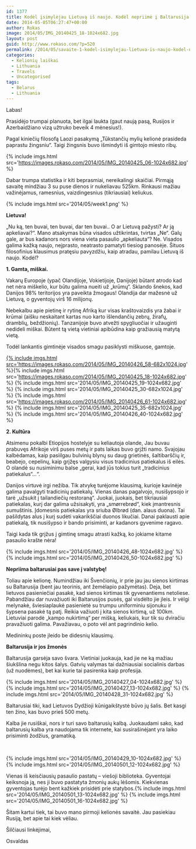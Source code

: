 ```yaml
---
id: 1377
title: Kodėl įsimylėjau Lietuvą iš naujo. Kodėl nepriimė į Baltarusija
date: 2014-05-05T06:27:47+00:00
author: Rokas
image: 2014/05/IMG_20140425_18-1024x682.jpg
layout: post
guid: http://www.rokaso.com/?p=520
permalink: /2014/05/savaite-1-kodel-isimylejau-lietuva-is-naujo-kodel-nepriime-i-baltarusija-3/
categories:
  - Kelionių laiškai
  - Lithuania
  - Travels
  - Uncategorised
tags:
  - Belarus
  - Lithuania
---
```


Labas!

Prasidėjo trumpai planuota, bet ilgai laukta (gaut naują pasą, Rusijos ir Azerbaidžiano vizą užtruko beveik 4 mėnesius!).

Pagal kiniečių filosofą Laozi pasakymą „Tūkstančių mylių kelionė prasideda paprastu žingsniu“. Taigi žingsnis buvo išmindyti iš gimtojo miesto ribų.

{% include imgs.html src='https://images.rokaso.com/2014/05/IMG_20140425_06-1024x682.jpg' %}

Dabar trumpa statistika ir kiti beprasmiai, nereikalingi skaičiai. Pirmąją savaitę mindžiau 3 su puse dienos ir nukeliavau 525km. Rinkausi mažiau važinėjamus, ramesnius, vaizdingesnius (tikriausiai) keliukus.

{% include imgs.html src='2014/05/week1.png' %}

**Lietuva!**

„Nu ką, ten buvai, ten buvai, dar ten buvai.. O ar Lietuvą pažysti? Ar ją apkeliavai?“. Mano atsakymas būna visados užtikrintas, tvirtas „Ne“. Galų gale, ar bus kadanors nors viena vieta pasaulio „apkeliauta“? Ne. Visados galima kažką naujo, neįprasto, neatrasto pamatyti tiesiog panosėje. Šituos filosofinius klausimus pratęsiu pavyzdžiu, kaip atradau, pamilau Lietuvą iš naujo. Kodėl?

**1. Gamta, miškai.**

Vakarų Europoje (ypač Olandijoje, Vokietijoje, Danijoje) būtant atrodo kad net nėra miškelio, kur būtu galima nueiti už „krūmų“. Sklando šnekos, kad Danijos 98% teritorijos yra paveikta žmogaus! Olandija dar mažesnė už Lietuvą, o gyventojų virš 16 milijonų.

Nebekalbu apie pietinę ir rytinę Afriką kur visas kraštovaizdis yra žabai ir krūmai (aišku neskaitant kartas nuo karto išlendančių zebrų, žirafų, dramblių, beždžionių). Tanzanijoje buvo atvežti spygliuočiai ir užauginti nedideli miškai. Būtent tą vietą vietiniai apibūdina kaip gražiausią matytą vietą.

Todėl lankantis gimtinėje visados smagu pasiklysti miškuose, gamtoje.

<a href="2014/05/IMG_20140425_18.jpg" rel="lightbox[520]">{% include imgs.html src='https://images.rokaso.com/2014/05/IMG_20140426_58-682x1024.jpg' %}{% include imgs.html src='https://images.rokaso.com/2014/05/IMG_20140425_18-1024x682.jpg' %}</a> {% include imgs.html src='2014/05/IMG_20140425_19-1024x682.jpg' %}
{% include imgs.html src='2014/05/IMG_20140425_30-682x1024.jpg' %}
{% include imgs.html src='https://images.rokaso.com/2014/05/IMG_20140426_61-1024x682.jpg' %} {% include imgs.html src='2014/05/IMG_20140425_35-682x1024.jpg' %}
{% include imgs.html src='2014/05/IMG_20140426_40-1024x682.jpg' %}

**2. Kultūra**

Atsimenu pokalbi Etiopijos hostelyje su keliautoja olande, Jau buvau prabuvęs Afrikoje virš puses metų ir pats laikas buvo grįžti namo. Svajojau kalbėdamas, kaip pasiilgau bulvinių blynų su daug grietinės, šaltibarščių ir, beabejo, cepelinų, kaip grįžęs valgysiu visus tradicinius patiekalus iš eilės. O olandė su nusiminimu balse „gerai, kad jūs tokius turit „tradicinius patiekalus“&#8230;“.

Danijos virtuvė irgi nežiba. Tik atvykę turėjome klausimą, kurioje kavinėje galima pavalgyti tradicinių patiekalų. Vienas danas pagalvojo, nusišypsojo ir tarė „užsukit į tailandiečių restoraną“. Juokai, juokais, bet tikriausiai patiekalas, kurį dar galima užsisakyti, yra „smørrebrød“, kiek įmantresnis sumuštinis. Įdomesnis patiekalas yra sriuba Ølbrød (dan. alaus duona). Tai pašildytas alus į kurį sudėti vakarikščiai duonos likučiai. Danai paklausti apie patiekalą, tik nusišypso ir bando prisiminti, ar kadanors gyvenime ragavo.

Taigi kada tik grįžus į gimtinę smagu atrasti kažką, ko jokiame kitame pasaulio krašte nėra!

{% include imgs.html src='2014/05/IMG_20140426_48-1024x682.jpg' %}
{% include imgs.html src='2014/05/IMG_20140426_50-1024x682.jpg' %}

**Nepriima baltarusiai pas save į valstybę!**

Toliau apie kelionę. Numindžiau iki Švenčionių, ir prie jau jau sienos kirtimas su Baltarusija (bent jau teorinis, ant žemėlapio pažymėtas). Deja, bet lietuvos pasieniečiai pasakė, kad sienos kirtimas tik gyvenantiems netoliese. Pabandžiau dar nuvažiuoti iki Baltarusijos pusės, gal visdėlto jie įleis. Ir vėlgi melynakė, šviesiaplaukė pasienietė su trumpu uniforminiu sijonuku ir šypsena pasakė tą patį. Reikia važiuoti į kita sienos kirtimą, už 100km. Lietuviai parodė „kampo nukirtimą“ per mišką, keliukais, kur tik su dviračiu pravažiuoti galima. Pavažiavau, o poto vėl ant pagrindinio kelio.

Medininkų poste įleido be didesnių klausimų.

**Baltarusija ir jos žmonės**

Baltarusija garsėja savo švara. Vietiniai juokauja, kad jie ne ką mažiau šiukšlina negu kitos šalys. Gatvių valymas tai dažniausiai socialinis darbas (už nuodėmes), bet kai kurie tai pasirenka kaip profesija.

{% include imgs.html src='2014/05/IMG_20140427_04-1024x682.jpg' %}
{% include imgs.html src='2014/05/IMG_20140427_13-1024x682.jpg' %}
{% include imgs.html src='2014/05/IMG_20140428_31-1024x682.jpg' %}

Baltarusiai tiki, kad Lietuvos Dydžioji kūnigaikštystė būvo jų šalis. Bet kasgi ten žino, kas buvo prieš 500 metų.

Kalba jie rusiškai, nors ir turi savo baltarusių kalbą. Juokaudami sako, kad baltarusių kalba yra naudojama tik internete, kai susirašinėjant yra laiko prisiminti žodžius, gramatiką.

&nbsp;

{% include imgs.html src='2014/05/IMG_20140429_10-1024x682.jpg' %}
{% include imgs.html src='2014/05/IMG_20140501_12-1024x682.jpg' %}

Vienas iš keisčiausių pasaulio pastatų &#8211; viešoji biblioteka. Gyventojai keiksnoja ją, nes ji buvo pastatyta žmonių aukų lėšomis. Kiekvienas gyventojas turėjo bent kažkiek prisidėti prie statybos.{% include imgs.html src='2014/05/IMG_20140501_13-1024x682.jpg' %}
{% include imgs.html src='2014/05/IMG_20140501_16-1024x682.jpg' %}

Šitam kartui tiek, tai buvo mano pirmoji kelionės savaitė. Jau pasiekiau Rusiją, bet apie tai kiek vėliau.

Šilčiausi linkėjimai,

Osvaldas
